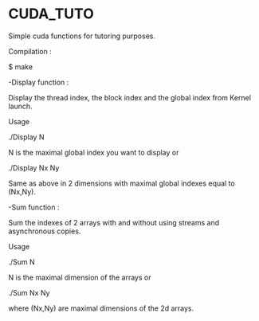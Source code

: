 # CUDA_TUTO
Simple cuda functions for tutoring purposes.

Compilation :

$ make 

  -Display function :

   Display the thread index, the block index and the global index from Kernel launch.

   Usage 

   ./Display N 

   N is the maximal global index you want to display or

   ./Display Nx Ny

   Same as above in 2 dimensions with maximal global indexes equal to (Nx,Ny). 
   
   
 -Sum function :

   Sum the indexes of 2 arrays with and without using streams and asynchronous copies.

   Usage 

   ./Sum N 

   N is the maximal dimension of the arrays or

   ./Sum Nx Ny

   where (Nx,Ny) are maximal dimensions of the 2d arrays.
   
  
  

